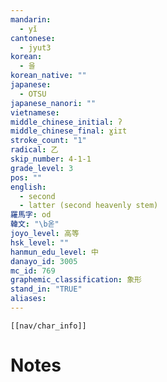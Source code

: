 ```yaml
---
mandarin:
  - yǐ
cantonese:
  - jyut3
korean:
  - 을
korean_native: ""
japanese:
  - OTSU
japanese_nanori: ""
vietnamese:
middle_chinese_initial: ʔ
middle_chinese_final: ɣiɪt
stroke_count: "1"
radical: 乙
skip_number: 4-1-1
grade_level: 3
pos: ""
english:
  - second
  - latter (second heavenly stem)
羅馬字: od
韓文: "\b옫"
joyo_level: 高等
hsk_level: ""
hanmun_edu_level: 中
danayo_id: 3005
mc_id: 769
graphemic_classification: 象形
stand_in: "TRUE"
aliases:
---
```

```meta-bind-embed
[[nav/char_info]]
```

# Notes
